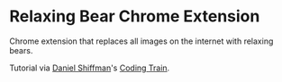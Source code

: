 # Relaxing Bear Chrome Extension

Chrome extension that replaces all images on the internet with relaxing bears.

Tutorial via [Daniel Shiffman](http://shiffman.net/)'s [Coding Train](https://www.youtube.com/playlist?list=PLRqwX-V7Uu6bL9VOMT65ahNEri9uqLWfS).
